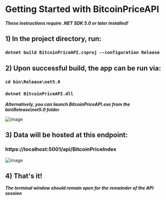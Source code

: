 # Getting Started with BitcoinPriceAPI

***These instructions require .NET SDK 5.0 or later installed!***

## 1) In the project directory, run:

### `dotnet build BitcoinPriceAPI.csproj --configuration Release`

## 2) Upon successful build, the app can be run via:

### `cd bin\Release\net5.0`
### `dotnet BitcoinPriceAPI.dll`

***Alternatively, you can launch BitcoinPriceAPI.exe from the bin\Release\net5.0 folder***

![image](https://user-images.githubusercontent.com/6896827/123888290-2d2cf000-d921-11eb-8c14-4b213e3a86c2.png)

## 3)  Data will be hosted at this endpoint:

### https://localhost:5001/api/BitcoinPriceIndex

![image](https://user-images.githubusercontent.com/6896827/123888004-92341600-d920-11eb-8c41-131b30c45c09.png)

## 4) That's it!

***The terminal window should remain open for the remainder of the API session***




